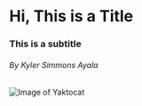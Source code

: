 # Hi, This is a Title
### This is a subtitle
###### By Kyler Simmons Ayala

![Image of Yaktocat](https://octodex.github.com/images/yaktocat.png)

